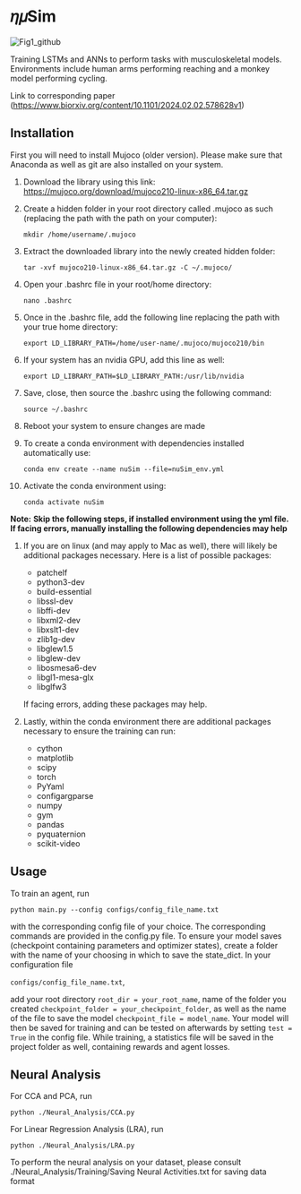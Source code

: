 # 𝜂𝜇Sim
![Fig1_github](https://github.com/saxenalab-neuro/muSim/assets/77393494/aefcb769-7427-4654-be72-08e1d6f59642)


Training LSTMs and ANNs to perform tasks with musculoskeletal models. 
Environments include human arms performing reaching and a monkey model performing cycling.

Link to corresponding paper (https://www.biorxiv.org/content/10.1101/2024.02.02.578628v1)

## Installation


First you will need to install Mujoco (older version). Please make sure that Anaconda as well as git are also installed on your system.

1. Download the library using this link: https://mujoco.org/download/mujoco210-linux-x86_64.tar.gz

2. Create a hidden folder in your root directory called .mujoco as such (replacing the path with the path on your computer): 
    
    `mkdir /home/username/.mujoco`

3. Extract the downloaded library into the newly created hidden folder:

    `tar -xvf mujoco210-linux-x86_64.tar.gz -C ~/.mujoco/`

4. Open your .bashrc file in your root/home directory:

    `nano .bashrc`

5. Once in the .bashrc file, add the following line replacing the path with your true home directory:

    `export LD_LIBRARY_PATH=/home/user-name/.mujoco/mujoco210/bin`

6. If your system has an nvidia GPU, add this line as well:

    `export LD_LIBRARY_PATH=$LD_LIBRARY_PATH:/usr/lib/nvidia `

7. Save, close, then source the .bashrc using the following command:

    `source ~/.bashrc`

8. Reboot your system to ensure changes are made

9. To create a conda environment with dependencies installed automatically use:

    `conda env create --name nuSim --file=nuSim_env.yml`

10. Activate the conda environment using:

    `conda activate nuSim`

**Note:** **Skip the following steps, if installed environment using the yml file.**
**If facing errors, manually installing the following dependencies may help**

1. If you are on linux (and may apply to Mac as well), there will likely be additional packages necessary. Here is a list of possible packages:

    * patchelf
    * python3-dev
    * build-essential
    * libssl-dev
    * libffi-dev
    * libxml2-dev
    * libxslt1-dev
    * zlib1g-dev
    * libglew1.5
    * libglew-dev
    * libosmesa6-dev
    * libgl1-mesa-glx
    * libglfw3

    If facing errors, adding these packages may help.

2. Lastly, within the conda environment there are additional packages necessary to ensure the training can run:

    * cython
    * matplotlib
    * scipy
    * torch
    * PyYaml
    * configargparse
    * numpy
    * gym
    * pandas
    * pyquaternion
    * scikit-video

## Usage

To train an agent, run 

`python main.py --config configs/config_file_name.txt` 

with the corresponding config file of your choice. The corresponding commands are provided in the config.py file. To ensure your model saves (checkpoint containing parameters and optimizer states), create a folder with the name of your choosing in which to save the state_dict. In your configuration file 

`configs/config_file_name.txt`, 

add your root directory `root_dir = your_root_name`, name of the folder you created `checkpoint_folder = your_checkpoint_folder`, as well as the name of the file to save the model `checkpoint_file = model_name`. Your model will then be saved for training and can be tested on afterwards by setting `test = True` in the config file. While training, a statistics file will be saved in the project folder as well, containing rewards and agent losses.


## Neural Analysis

For CCA and PCA, run

`python ./Neural_Analysis/CCA.py`

For Linear Regression Analysis (LRA), run

`python ./Neural_Analysis/LRA.py`

To perform the neural analysis on your dataset, please consult ./Neural_Analysis/Training/Saving Neural Activities.txt for saving data format
